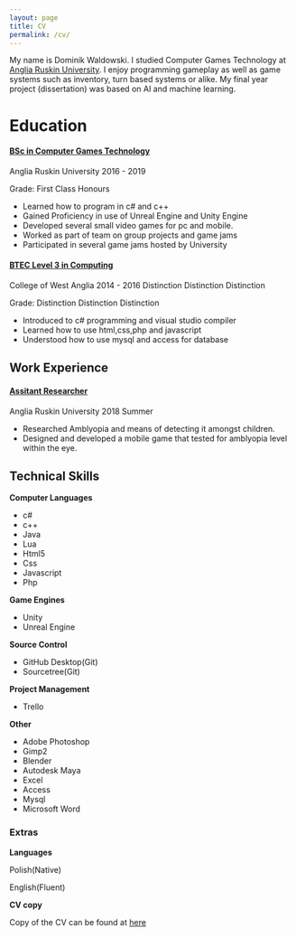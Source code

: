 ```yaml
---
layout: page
title: CV
permalink: /cv/
---
```


<body><div class="post-content">
    <p>My name is Dominik Waldowski. I studied Computer Games Technology at <a href="https://aru.ac.uk/">Anglia Ruskin University</a>.
	I enjoy programming gameplay as well as game systems such as inventory, turn based systems or alike. My final year project (dissertation) was based on AI and machine learning.
	</p>
	<h1 class="post-title">Education</h1>
	<h4 class="post-title"><u>BSc in Computer Games Technology</u></h4>
    <p>Anglia Ruskin University 2016 - 2019 </p>
	<p>Grade: First Class Honours </p>
	<ul>
	<li>Learned how to program in c# and c++</li>
	<li>Gained Proficiency in use of Unreal Engine and Unity Engine</li>
	<li>Developed several small video games for pc and mobile.</li>
	<li>Worked as part of team on group projects and game jams</li>
	<li>Participated in several game jams hosted by University</li>
	</ul>
	<h4 class="post-title"><u>BTEC Level 3 in Computing</u></h4>
    <p>College of West Anglia 2014 - 2016 Distinction Distinction Distinction</p>
	<p>Grade: Distinction Distinction Distinction </p>
	<ul>
	<li>Introduced to c# programming and visual studio compiler</li>
	<li>Learned how to use html,css,php and javascript</li>
	<li>Understood how to use mysql and access for database</li>
	</ul>
	<h2 class="post-title">Work Experience</h2>
     <h4 class="post-title"><u>Assitant Researcher</u></h4>
    <p>Anglia Ruskin University 2018 Summer</p>
	<ul>
	<li>Researched Amblyopia and means of detecting it amongst children.</li>
	<li>Designed and developed a mobile game that tested for amblyopia level within the eye.</li>
	</ul>
		  <h2 class="post-title">Technical Skills</h2>
		  <p><b>Computer Languages </b></p>
		  <ul>
		  <li>c#</li>
		  <li>c++</li>
		  <li>Java</li>
		  <li>Lua</li>
		  <li>Html5</li>
		  <li>Css</li>
		  <li>Javascript</li>
		  <li>Php</li>
		  </ul>
		  <p><b>Game Engines</b></p>
		  <ul>
		  <li>Unity</li>
		  <li>Unreal Engine</li>
		  </ul>
		  <p><b>Source Control</b></p>
		  <ul>
		  <li>GitHub Desktop(Git)</li>
		  <li>Sourcetree(Git)</li>
		  </ul>
		  <p><b>Project Management</b></p>
		  <ul>
		  <li>Trello</li>
		  </ul>
		  <p><b>Other</b></p>
		  <ul>
		  <li>Adobe Photoshop</li>
		  <li>Gimp2</li>
		  <li>Blender</li>
		  <li>Autodesk Maya</li>
		  <li>Excel</li>
		  <li>Access</li>
		  <li>Mysql</li>
		  <li>Microsoft Word</li>
		  </ul>
		   <h3 class="post-title">Extras</h3>
		   <p><b>Languages</b></p>
		   <p>Polish(Native)</p>
		   <p>English(Fluent)</p>
		   <p><b>CV copy</b></p>
		   <p> Copy of the CV can be found at <a href="">here</a></p>
	</div>
		   </body>
